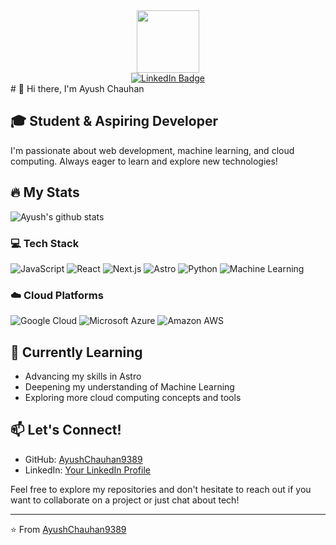 <div id="header" align="center">
  <img src="https://media.giphy.com/media/M9gbBd9nbDrOTu1Mqx/giphy.gif" width="100"/>
  <div id="badges">
  <a href="https://www.linkedin.com/in/ayush-chauhan-a05687303/">
    <img src="https://img.shields.io/badge/LinkedIn-blue?style=for-the-badge&logo=linkedin&logoColor=white" alt="LinkedIn Badge"/>
  </a>
</div>
  <img src="https://komarev.com/ghpvc/?username=AyushChauhan9389&style=flat-square&color=blue" alt=""/>
</div>
# 👋 Hi there, I'm Ayush Chauhan

## 🎓 Student & Aspiring Developer

I'm passionate about web development, machine learning, and cloud computing. Always eager to learn and explore new technologies!

## 🔥 My Stats

<img align="center" src="http://github-readme-streak-stats.herokuapp.com?user=AyushChauhan9389&theme=dark&background=000000" alt="Ayush's github stats" />




### 💻 Tech Stack

![JavaScript](https://img.shields.io/badge/-JavaScript-F7DF1E?style=flat-square&logo=javascript&logoColor=black)
![React](https://img.shields.io/badge/-React-61DAFB?style=flat-square&logo=react&logoColor=black)
![Next.js](https://img.shields.io/badge/-Next.js-000000?style=flat-square&logo=next.js&logoColor=white)
![Astro](https://img.shields.io/badge/-Astro-FF5D01?style=flat-square&logo=astro&logoColor=white)
![Python](https://img.shields.io/badge/-Python-3776AB?style=flat-square&logo=python&logoColor=white)
![Machine Learning](https://img.shields.io/badge/-Machine%20Learning-01D277?style=flat-square&logo=python&logoColor=white)

### ☁️ Cloud Platforms

![Google Cloud](https://img.shields.io/badge/-Google%20Cloud-4285F4?style=flat-square&logo=google-cloud&logoColor=white)
![Microsoft Azure](https://img.shields.io/badge/-Microsoft%20Azure-0089D6?style=flat-square&logo=microsoft-azure&logoColor=white)
![Amazon AWS](https://img.shields.io/badge/-Amazon%20AWS-232F3E?style=flat-square&logo=amazon-aws&logoColor=white)

## 🌱 Currently Learning

- Advancing my skills in Astro
- Deepening my understanding of Machine Learning
- Exploring more cloud computing concepts and tools


## 📫 Let's Connect!

- GitHub: [AyushChauhan9389](https://github.com/AyushChauhan9389)
- LinkedIn: [Your LinkedIn Profile](https://www.linkedin.com/in/ayush-chauhan-a05687303/)

Feel free to explore my repositories and don't hesitate to reach out if you want to collaborate on a project or just chat about tech!

---

⭐️ From [AyushChauhan9389](https://github.com/AyushChauhan9389)


